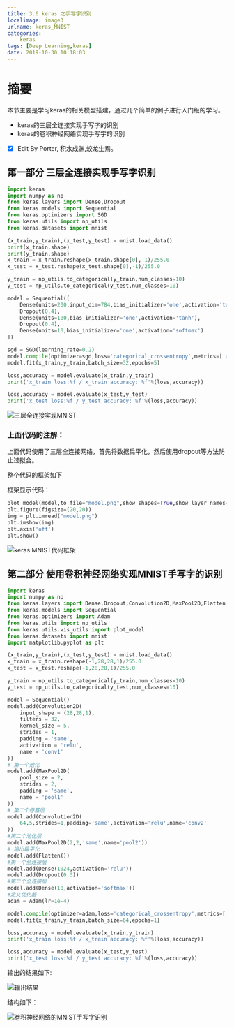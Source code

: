 ```yaml
---
title: 3.6 keras 之手写字识别
localimage: image3
urlname: keras_MNIST
categories:      
    keras      
tags: [Deep Learning,keras]
date: 2019-10-30 10:18:03
---
```


# 摘要

本节主要是学习keras的相关模型搭建，通过几个简单的例子进行入门级的学习。

- keras的三层全连接实现手写字的识别
- keras的卷积神经网络实现手写字的识别

- [x] Edit By Porter, 积水成渊,蛟龙生焉。

<!-- more -->

## 第一部分 三层全连接实现手写字识别


```python
import keras 
import numpy as np 
from keras.layers import Dense,Dropout
from keras.models import Sequential
from keras.optimizers import SGD
from keras.utils import np_utils
from keras.datasets import mnist

(x_train,y_train),(x_test,y_test) = mnist.load_data()
print(x_train.shape)
print(y_train.shape)
x_train = x_train.reshape(x_train.shape[0],-1)/255.0
x_test = x_test.reshape(x_test.shape[0],-1)/255.0

y_train = np_utils.to_categorical(y_train,num_classes=10)
y_test = np_utils.to_categorical(y_test,num_classes=10)

model = Sequential([
    Dense(units=200,input_dim=784,bias_initializer='one',activation='tanh'),
    Dropout(0.4),
    Dense(units=100,bias_initializer='one',activation='tanh'),
    Dropout(0.4),
    Dense(units=10,bias_initializer='one',activation='softmax')
])

sgd = SGD(learning_rate=0.2)
model.compile(optimizer=sgd,loss='categorical_crossentropy',metrics=['accuracy'])
model.fit(x_train,y_train,batch_size=32,epochs=5)

loss,accuracy = model.evaluate(x_train,y_train)
print('x_train loss:%f / x_train accuracy: %f'%(loss,accuracy))

loss,accuracy = model.evaluate(x_test,y_test)
print('x_test loss:%f / y_test accuracy: %f'%(loss,accuracy))

```



![三层全连接实现MNIST](./image3/keras_MNIST_part1.png)

### 上面代码的注解：

上面代码使用了三层全连接网络，首先将数据扁平化，然后使用dropout等方法防止过拟合。

整个代码的框架如下

框架显示代码：

```python
plot_model(model,to_file="model.png",show_shapes=True,show_layer_names='False',rankdir='TB')
plt.figure(figsize=(20,20))
img = plt.imread("model.png")
plt.imshow(img)
plt.axis('off')
plt.show()
```


![keras MNIST代码框架](./image3/keras_full_connect_MNIST_model.png)

































## 第二部分 使用卷积神经网络实现MNIST手写字的识别


```python
import keras 
import numpy as np 
from keras.layers import Dense,Dropout,Convolution2D,MaxPool2D,Flatten
from keras.models import Sequential
from keras.optimizers import Adam
from keras.utils import np_utils
from keras.utils.vis_utils import plot_model
from keras.datasets import mnist
import matplotlib.pyplot as plt

(x_train,y_train),(x_test,y_test) = mnist.load_data()
x_train = x_train.reshape(-1,28,28,1)/255.0
x_test = x_test.reshape(-1,28,28,1)/255.0

y_train = np_utils.to_categorical(y_train,num_classes=10)
y_test = np_utils.to_categorical(y_test,num_classes=10)

model = Sequential()
model.add(Convolution2D(
    input_shape = (28,28,1),
    filters = 32,
    kernel_size = 5,
    strides = 1,
    padding = 'same',
    activation = 'relu',
    name = 'conv1'
))
# 第一个池化
model.add(MaxPool2D(
    pool_size = 2,
    strides = 2,
    padding = 'same',
    name = 'pool1'
))
# 第二个卷基层
model.add(Convolution2D(
    64,5,strides=1,padding='same',activation='relu',name='conv2'
))
#第二个池化层
model.add(MaxPool2D(2,2,'same',name='pool2'))
# 输出扁平化
model.add(Flatten())
#第一个全连接层
model.add(Dense(1024,activation='relu'))
model.add(Dropout(0.3))
#第二个全连接层
model.add(Dense(10,activation='softmax'))
#定义优化器
adam = Adam(lr=1e-4)

model.compile(optimizer=adam,loss='categorical_crossentropy',metrics=['accuracy'])
model.fit(x_train,y_train,batch_size=64,epochs=1)

loss,accuracy = model.evaluate(x_train,y_train)
print('x_train loss:%f / x_train accuracy: %f'%(loss,accuracy))

loss,accuracy = model.evaluate(x_test,y_test)
print('x_test loss:%f / y_test accuracy: %f'%(loss,accuracy))

```

输出的结果如下:

![输出结果](./image3/keras_MNIST_part2.png)

结构如下：

![卷积神经网络的MNIST手写字识别](./image3/keras_CNN_connect_MNIST_model.png)